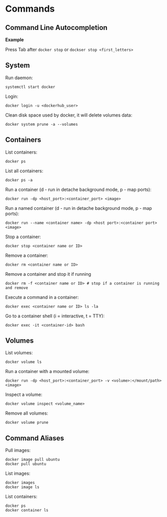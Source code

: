 # Commands

## Command Line Autocompletion

**Example**

Press Tab after `docker stop` or `dockser stop <first_letters>`

## System

Run daemon:

```shell
systemctl start docker
```

Login:

```shell
docker login -u <dockerhub_user>
```

Clean disk space used by docker, it will delete volumes data:

```shell
docker system prune -a --volumes
```

## Containers

List containers:

```shell
docker ps
```

List all containers:

```shell
docker ps -a
```

Run a container (d - run in detache background mode, p - map ports):

```shell
docker run -dp <host_port>:<container_port> <image>
```

Run a named container (d - run in detache background mode, p - map ports):

```shell
docker run --name <container name> -dp <host port>:<container port> <image>
```

Stop a container:

```shell
docker stop <container name or ID>
```

Remove a container:

```shell
docker rm <container name or ID>
```

Remove a container and stop it if running

```shell
docker rm -f <container name or ID> # stop if a container is running and remove
```

Execute a command in a container:

```shell
docker exec <container name or ID> ls -la
```

Go to a container shell (i = interactive, t = TTY):

```shell
docker exec -it <container-id> bash
```

## Volumes

List volumes:

```shell
docker volume ls
```

Run a container with a mounted volume:

```shell
docker run -dp <host_port>:<container_port> -v <volume>:</mount/path> <image>
```

Inspect a volume:

```shell
docker volume inspect <volume_name>
```

Remove all volumes:

```shell
docker volume prune
```

## Command Aliases

Pull images:

```shell
docker image pull ubuntu
docker pull ubuntu
```

List images:

```shell
docker images
docker image ls
```

List containers:

```shell
docker ps
docker container ls
```
